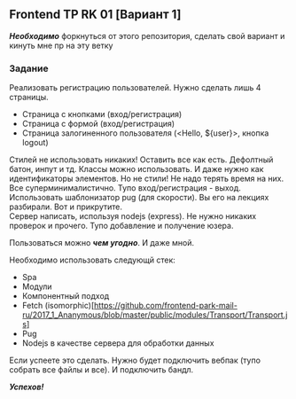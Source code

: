 ## Frontend TP RK 01 [Вариант 1]

***Необходимо*** форкнуться от этого репозитория, сделать свой вариант и кинуть мне пр на эту ветку

### Задание
Реализовать регистрацию пользователей. Нужно сделать лишь 4 страницы. 

* Страница с кнопками (вход/регистрация)
* Страница с формой (вход/регистрация)
* Страница залогиненного пользователя (<Hello, ${user}>, кнопка logout)

Стилей не использовать никаких! Оставить все как есть. Дефолтный батон, инпут и тд. Классы можно использовать. 
И даже нужно как идентификаторы элементов. Но не стили! Не надо терять время на них. Все суперминималистично. Тупо 
вход/регистрация - выход. Использовать шаблонизатор pug (для скорости). Вы его на лекциях разбирали. Вот и прикрутите.  
Сервер написать, используя nodejs (express). Не нужно никаких проверок и прочего. Тупо добавление и получение юзера.   

Пользоваться можно ***чем угодно***. И даже мной.  

Необходимо использовать следующй стек:

* Spa
* Модули
* Компонентный подход
* Fetch (isomorphic)[https://github.com/frontend-park-mail-ru/2017_1_Ananymous/blob/master/public/modules/Transport/Transport.js]
* Pug
* Nodejs в качестве сервера для обработки данных

Если успеете это сделать. Нужно будет подключить вебпак (тупо собрать все файлы и все). И подключить бандл. 

***Успехов!***
